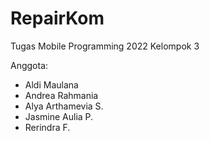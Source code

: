 # RepairKom
Tugas Mobile Programming 2022
Kelompok 3

Anggota:
- Aldi Maulana
- Andrea Rahmania
- Alya Arthamevia S.
- Jasmine Aulia P.
- Rerindra F.